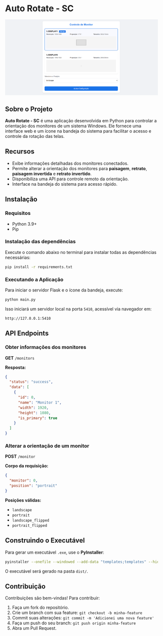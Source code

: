 # Auto Rotate - SC

![banner](images/banner.png)

## Sobre o Projeto

**Auto Rotate - SC** é uma aplicação desenvolvida em Python para controlar a orientação dos monitores de um sistema Windows. Ele fornece uma interface web e um ícone na bandeja do sistema para facilitar o acesso e controle da rotação das telas.

## Recursos

- Exibe informações detalhadas dos monitores conectados.
- Permite alterar a orientação dos monitores para **paisagem**, **retrato**, **paisagem invertida** e **retrato invertido**.
- Disponibiliza uma API para controle remoto da orientação.
- Interface na bandeja do sistema para acesso rápido.

## Instalação

### Requisitos

- Python 3.9+
- Pip

### Instalação das dependências

Execute o comando abaixo no terminal para instalar todas as dependências necessárias:

```sh
pip install -r requirements.txt
```

### Executando a Aplicação

Para iniciar o servidor Flask e o ícone da bandeja, execute:

```sh
python main.py
```

Isso iniciará um servidor local na porta `5410`, acessível via navegador em:

```
http://127.0.0.1:5410
```

## API Endpoints

### **Obter informações dos monitores**

**GET** `/monitors`

**Resposta:**

```json
{
  "status": "success",
  "data": [
    {
      "id": 0,
      "name": "Monitor 1",
      "width": 1920,
      "height": 1080,
      "is_primary": true
    }
  ]
}
```

### **Alterar a orientação de um monitor**

**POST** `/monitor`

**Corpo da requisição:**

```json
{
  "monitor": 0,
  "position": "portrait"
}
```

**Posições válidas:**

- `landscape`
- `portrait`
- `landscape_flipped`
- `portrait_flipped`

## Construindo o Executável

Para gerar um executável `.exe`, use o **PyInstaller**:

```sh
pyinstaller --onefile --windowed --add-data "templates;templates" --hidden-import "screeninfo" --hidden-import "rotatescreen" --add-data "icon.ico;." --icon "icon.ico" --name "Auto_Rotate_SC" main.py
```

O executável será gerado na pasta `dist/`.

## Contribuição

Contribuições são bem-vindas! Para contribuir:

1. Faça um fork do repositório.
2. Crie um branch com sua feature: `git checkout -b minha-feature`
3. Commit suas alterações: `git commit -m 'Adicionei uma nova feature'`
4. Faça um push do seu branch: `git push origin minha-feature`
5. Abra um Pull Request.
